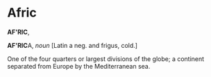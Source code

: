 # Afric

**AF'RIC**,

**AF'RIC**A, _noun_ \[Latin a neg. and frigus, cold.\]

One of the four quarters or largest divisions of the globe; a continent separated from Europe by the Mediterranean sea.